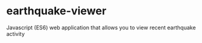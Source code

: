 # earthquake-viewer
Javascript (ES6) web application that allows you to view recent earthquake activity
